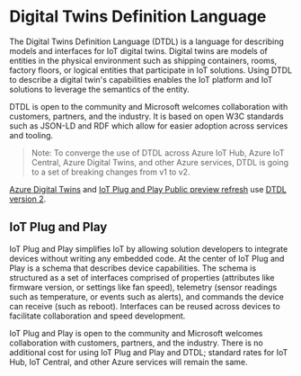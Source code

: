 # Digital Twins Definition Language

The Digital Twins Definition Language (DTDL) is a language for describing models and interfaces for IoT digital twins. Digital twins are models of entities in the physical environment such as shipping containers, rooms, factory floors, or logical entities that participate in IoT solutions. Using DTDL to describe a digital twin's capabilities enables the IoT platform and IoT solutions to leverage the semantics of the entity.

DTDL is open to the community and Microsoft welcomes collaboration with customers, partners, and the industry. It is based on open W3C standards such as JSON-LD and RDF which allow for easier adoption across services and tooling.

>Note: To converge the use of DTDL across Azure IoT Hub, Azure IoT Central, Azure Digital Twins, and other Azure services, DTDL is going to a set of breaking changes from v1 to v2.

[Azure Digital Twins](https://azure.microsoft.com/services/digital-twins/) and [IoT Plug and Play Public preview refresh](https://docs.microsoft.com/azure/iot-pnp/overview-iot-plug-and-play-preview-updates) use [DTDL version 2](DTDL/v2/dtdlv2.md).

## IoT Plug and Play

IoT Plug and Play simplifies IoT by allowing solution developers to integrate devices without writing any embedded code. At the center of IoT Plug and Play is a schema that describes device capabilities. The schema is structured as a set of interfaces comprised of properties (attributes like firmware version, or settings like fan speed), telemetry (sensor readings such as temperature, or events such as alerts), and commands the device can receive (such as reboot). Interfaces can be reused across devices to facilitate collaboration and speed development.

IoT Plug and Play is open to the community and Microsoft welcomes collaboration with customers, partners, and the industry. There is no additional cost for using IoT Plug and Play and DTDL; standard rates for IoT Hub, IoT Central, and other Azure services will remain the same.
